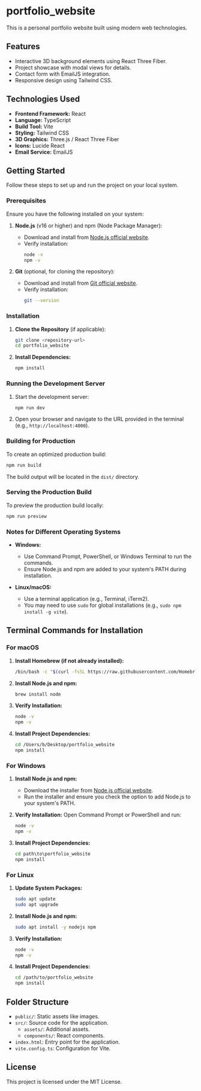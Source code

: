 # portfolio_website

This is a personal portfolio website built using modern web technologies.

## Features

*   Interactive 3D background elements using React Three Fiber.
*   Project showcase with modal views for details.
*   Contact form with EmailJS integration.
*   Responsive design using Tailwind CSS.

## Technologies Used

*   **Frontend Framework:** React
*   **Language:** TypeScript
*   **Build Tool:** Vite
*   **Styling:** Tailwind CSS
*   **3D Graphics:** Three.js / React Three Fiber
*   **Icons:** Lucide React
*   **Email Service:** EmailJS

## Getting Started

Follow these steps to set up and run the project on your local system.

### Prerequisites

Ensure you have the following installed on your system:

1. **Node.js** (v16 or higher) and npm (Node Package Manager):
   - Download and install from [Node.js official website](https://nodejs.org/).
   - Verify installation:
     ```bash
     node -v
     npm -v
     ```

2. **Git** (optional, for cloning the repository):
   - Download and install from [Git official website](https://git-scm.com/).
   - Verify installation:
     ```bash
     git --version
     ```

### Installation

1. **Clone the Repository** (if applicable):
   ```bash
   git clone <repository-url>
   cd portfolio_website
   ```

2. **Install Dependencies:**
   ```bash
   npm install
   ```

### Running the Development Server

1. Start the development server:
   ```bash
   npm run dev
   ```

2. Open your browser and navigate to the URL provided in the terminal (e.g., `http://localhost:4000`).

### Building for Production

To create an optimized production build:
```bash
npm run build
```

The build output will be located in the `dist/` directory.

### Serving the Production Build

To preview the production build locally:
```bash
npm run preview
```

### Notes for Different Operating Systems

- **Windows:**
  - Use Command Prompt, PowerShell, or Windows Terminal to run the commands.
  - Ensure Node.js and npm are added to your system's PATH during installation.

- **Linux/macOS:**
  - Use a terminal application (e.g., Terminal, iTerm2).
  - You may need to use `sudo` for global installations (e.g., `sudo npm install -g vite`).

## Terminal Commands for Installation

### For macOS
1. **Install Homebrew (if not already installed):**
   ```bash
   /bin/bash -c "$(curl -fsSL https://raw.githubusercontent.com/Homebrew/install/HEAD/install.sh)"
   ```

2. **Install Node.js and npm:**
   ```bash
   brew install node
   ```

3. **Verify Installation:**
   ```bash
   node -v
   npm -v
   ```

4. **Install Project Dependencies:**
   ```bash
   cd /Users/b/Desktop/portfolio_website
   npm install
   ```

### For Windows
1. **Install Node.js and npm:**
   - Download the installer from [Node.js official website](https://nodejs.org/).
   - Run the installer and ensure you check the option to add Node.js to your system's PATH.

2. **Verify Installation:**
   Open Command Prompt or PowerShell and run:
   ```cmd
   node -v
   npm -v
   ```

3. **Install Project Dependencies:**
   ```cmd
   cd path\to\portfolio_website
   npm install
   ```

### For Linux
1. **Update System Packages:**
   ```bash
   sudo apt update
   sudo apt upgrade
   ```

2. **Install Node.js and npm:**
   ```bash
   sudo apt install -y nodejs npm
   ```

3. **Verify Installation:**
   ```bash
   node -v
   npm -v
   ```

4. **Install Project Dependencies:**
   ```bash
   cd /path/to/portfolio_website
   npm install
   ```

## Folder Structure

- `public/`: Static assets like images.
- `src/`: Source code for the application.
  - `assets/`: Additional assets.
  - `components/`: React components.
- `index.html`: Entry point for the application.
- `vite.config.ts`: Configuration for Vite.

## License

This project is licensed under the MIT License.

